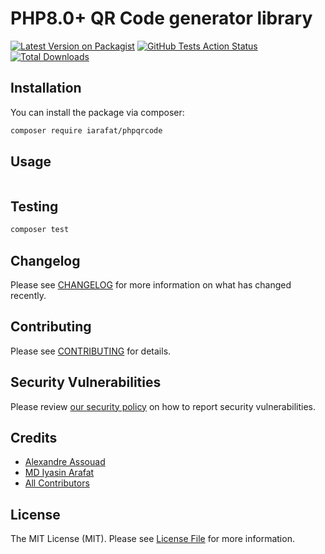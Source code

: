 # PHP8.0+ QR Code generator library

[![Latest Version on Packagist](https://img.shields.io/packagist/v/iarafat/phpqrcode.svg?style=flat-square)](https://packagist.org/packages/iarafat/phpqrcode)
[![GitHub Tests Action Status](https://img.shields.io/github/workflow/status/iarafat/phpqrcode/run-tests?label=tests)](https://github.com/iarafat/phpqrcode/actions?query=workflow%3ATests+branch%3Amaster)
[![Total Downloads](https://img.shields.io/packagist/dt/iarafat/phpqrcode.svg?style=flat-square)](https://packagist.org/packages/iarafat/phpqrcode)

## Installation

You can install the package via composer:

```bash
composer require iarafat/phpqrcode
```

## Usage

```php

```

## Testing

```bash
composer test
```

## Changelog

Please see [CHANGELOG](CHANGELOG.md) for more information on what has changed recently.

## Contributing

Please see [CONTRIBUTING](.github/CONTRIBUTING.md) for details.

## Security Vulnerabilities

Please review [our security policy](../../security/policy) on how to report security vulnerabilities.

## Credits
- [Alexandre Assouad](https://github.com/t0k4rt/phpqrcode)
- [MD Iyasin Arafat](https://github.com/iarafat)
- [All Contributors](../../contributors)

## License

The MIT License (MIT). Please see [License File](LICENSE.md) for more information.
